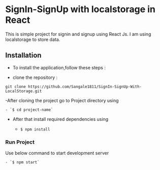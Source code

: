 # SignIn-SignUp with localstorage in React

This is simple project for signin and signup using React Js. I am using localstorage to store data.

## Installation

- To install the application,follow these steps :

- clone the repository :

`git clone https://github.com/Sangale1811/SignIn-SignUp-With-LocalStorage.git`

-After cloning the project go to Project directory using

    - `$ cd project-name`
    
- After that install required dependencies using

    - `$ npm install`

### Run Project

Use below command to start development server

    - `$ npm start`


